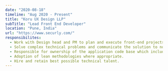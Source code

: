 ```yaml
---
date: "2020-08-18"
timeline: "Aug 2020 - Present"
title: "Koru UX Design LLP"
subTitle: "Lead Front End Developer"
location: "Pune, India"
url: "https://www.securly.com/"
responsibilites:
  - Work with Design head and PM to plan and execute front-end projects, ensuring that the development team has the appropriate information to be successful.
  - Solve complex technical problems and communicate the solution to non-technical management and peers.
  - Responsible for ownership of the application code base which includes maintaining the integrity of the code, defining/enforcing standards and best practices, and performing and participating in code reviews.
  - Adoption of lean methodologies where appropriate.
  - Hire and retain best possible technical talent.
---
```

